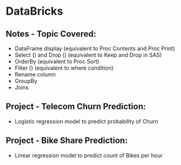 # DataBricks

## Notes - Topic Covered:
* DataFrame display (equivalent to Proc Contents and Proc Print)
* Select () and Drop () (equivalent to Keep and Drop in SAS)
* OrderBy (equivalent to Proc Sort)
* Filter () (equivalent to where condition)
* Rename column
* GroupBy
* Joins 

## Project - Telecom Churn Prediction:
* Logistic regression model to predict probability of Churn 

## Project - Bike Share Prediction:
* Linear regression model to predict count of Bikes per hour
